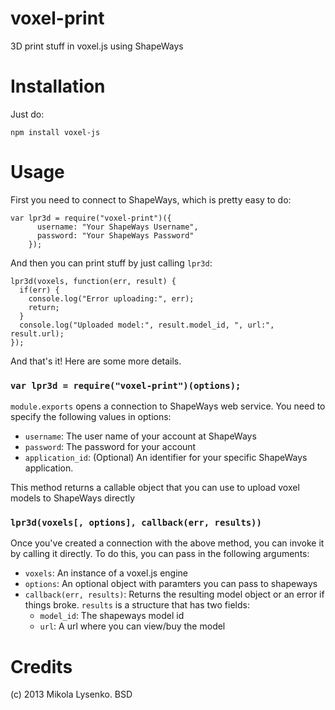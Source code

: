 voxel-print
===========
3D print stuff in voxel.js using ShapeWays

Installation
============
Just do:

    npm install voxel-js

Usage
=====
First you need to connect to ShapeWays, which is pretty easy to do:

    var lpr3d = require("voxel-print")({
          username: "Your ShapeWays Username",
          password: "Your ShapeWays Password"
        });

And then you can print stuff by just calling `lpr3d`:

    lpr3d(voxels, function(err, result) {
      if(err) {
        console.log("Error uploading:", err);
        return;
      }
      console.log("Uploaded model:", result.model_id, ", url:", result.url);
    });

And that's it!  Here are some more details.


### `var lpr3d = require("voxel-print")(options);`
`module.exports` opens a connection to ShapeWays web service.  You need to specify the following values in options:

* `username`: The user name of your account at ShapeWays
* `password`: The password for your account
* `application_id`: (Optional) An identifier for your specific ShapeWays application.

This method returns a callable object that you can use to upload voxel models to ShapeWays directly


### `lpr3d(voxels[, options], callback(err, results))`
Once you've created a connection with the above method, you can invoke it by calling it directly.  To do this, you can pass in the following arguments:

* `voxels`: An instance of a voxel.js engine
* `options`: An optional object with paramters you can pass to shapeways
* `callback(err, results)`: Returns the resulting model object or an error if things broke.  `results` is a structure that has two fields:
    * `model_id`: The shapeways model id
    * `url`: A url where you can view/buy the model


Credits
=======
(c) 2013 Mikola Lysenko. BSD
